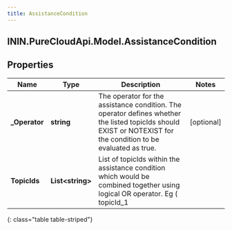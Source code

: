 ```yaml
---
title: AssistanceCondition
---
```

## ININ.PureCloudApi.Model.AssistanceCondition

## Properties

|Name | Type | Description | Notes|
|------------ | ------------- | ------------- | -------------|
| **_Operator** | **string** | The operator for the assistance condition. The operator defines whether the listed topicIds should EXIST or NOTEXIST for the condition to be evaluated as true. | [optional] |
| **TopicIds** | **List&lt;string&gt;** | List of topicIds within the assistance condition which would be combined together using logical OR operator. Eg ( topicId_1 || topicId_2 ) . | [optional] |
{: class="table table-striped"}


